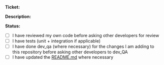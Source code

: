 <!--
Please comply to the contributing rules of this repository, make sure the checklist is completed.
-->
**Ticket:**

**Description:**

**Status:**

- [ ] I have reviewed my own code before asking other developers for review
- [ ] I have tests (unit + integration if applicable)
- [ ] I have done dev_qa (where necessary) for the changes I am adding to this repository before asking other developers to dev_QA
- [ ] I have updated the [README.md](https://github.com/kasulani/go-fundi/blob/master/README.md) where necessary
